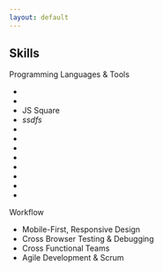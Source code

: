 ```yaml
---
layout: default
---
```


<h2>Skills</h2>
<div class="company">Programming Languages &amp; Tools</div>
<ul class="list-inline dev-icons">
    <li class="list-inline-item">
        <i class="fab fa-html5"></i>
    </li>
    <li class="list-inline-item">
        <i class="fab fa-css3-alt"></i>
    </li>
    <li class="list-inline-item">
        <div class="hide">JS Square</div><i class="fab fa-js-square"></i>
    </li>
    <li class="list-inline-item">
        <i class="fab fa-angular"><div class="hide">ssdfs</div></i>
    </li>
    <li class="list-inline-item">
        <i class="fab fa-react"></i>
    </li>
    <li class="list-inline-item">
        <i class="fab fa-node-js"></i>
    </li>
    <li class="list-inline-item">
        <i class="fab fa-sass"></i>
    </li>
    <li class="list-inline-item">
        <i class="fab fa-less"></i>
    </li>
    <li class="list-inline-item">
        <i class="fab fa-wordpress"></i>
    </li>
    <li class="list-inline-item">
        <i class="fab fa-gulp"></i>
    </li>
    <li class="list-inline-item">
        <i class="fab fa-grunt"></i>
    </li>
    <li class="list-inline-item">
        <i class="fab fa-npm"></i>
    </li>
</ul>
<div class="company">Workflow</div>
<ul class="fa-ul mb-0">
    <li>
        <i class="fa-li fa fa-check"></i>
        Mobile-First, Responsive Design
    </li>
    <li>
        <i class="fa-li fa fa-check"></i>
        Cross Browser Testing &amp; Debugging
    </li>
    <li>
        <i class="fa-li fa fa-check"></i>
        Cross Functional Teams
    </li>
    <li>
        <i class="fa-li fa fa-check"></i>
        Agile Development &amp; Scrum
    </li>
</ul>
